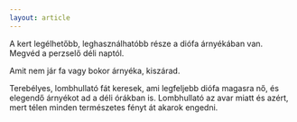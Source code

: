 ```yaml
---
layout: article
---
```

A kert legélhetőbb, leghasználhatóbb része a diófa árnyékában van. Megvéd a perzselő déli naptól.   

Amit nem jár fa vagy bokor árnyéka, kiszárad.

Terebélyes, lombhullató fát keresek, ami legfeljebb diófa magasra nő, és elegendő árnyékot ad a déli órákban is.
Lombhullató az avar miatt és azért, mert télen minden természetes fényt át akarok engedni.
